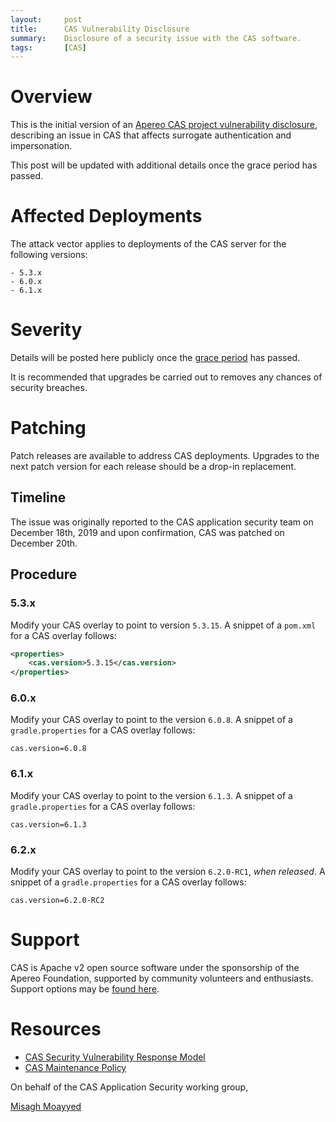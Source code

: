 ```yaml
---
layout:     post
title:      CAS Vulnerability Disclosure
summary:    Disclosure of a security issue with the CAS software.
tags:       [CAS]
---
```


# Overview

This is the initial version of an [Apereo CAS project vulnerability disclosure](https://apereo.github.io/cas/developer/Sec-Vuln-Response.html), describing an issue 
in CAS that affects surrogate authentication and impersonation.

This post will be updated with additional details once the grace period has passed.

# Affected Deployments

The attack vector applies to deployments of the CAS server for the following versions:

```    
- 5.3.x
- 6.0.x
- 6.1.x
```

# Severity

Details will be posted here publicly once the [grace period](https://apereo.github.io/cas/developer/Sec-Vuln-Response.html) has passed.

It is recommended that upgrades be carried out to removes any chances of security breaches.

# Patching

Patch releases are available to address CAS deployments. Upgrades to the next patch version for each release should be a drop-in replacement.

## Timeline

The issue was originally reported to the CAS application security team on December 18th, 2019 and upon confirmation, CAS was patched on December 20th.

## Procedure

### 5.3.x

Modify your CAS overlay to point to version `5.3.15`. A snippet of a `pom.xml` for a CAS overlay follows:

```xml
<properties>
    <cas.version>5.3.15</cas.version>
</properties>
```      

### 6.0.x

Modify your CAS overlay to point to the version `6.0.8`. A snippet of a `gradle.properties` for a CAS overlay follows:

```properties
cas.version=6.0.8
```

### 6.1.x

Modify your CAS overlay to point to the version `6.1.3`. A snippet of a `gradle.properties` for a CAS overlay follows:

```properties
cas.version=6.1.3
```

### 6.2.x

Modify your CAS overlay to point to the version `6.2.0-RC1`, *when released*. A snippet of a `gradle.properties` for a CAS overlay follows:

```properties
cas.version=6.2.0-RC2
```

# Support

CAS is Apache v2 open source software under the sponsorship of the Apereo Foundation, supported by community 
volunteers and enthusiasts. Support options may be [found here](https://apereo.github.io/cas/Support.html).

# Resources

* [CAS Security Vulnerability Response Model](https://apereo.github.io/cas/developer/Sec-Vuln-Response.html)
* [CAS Maintenance Policy](https://apereo.github.io/cas/developer/Maintenance-Policy.html)

On behalf of the CAS Application Security working group,

[Misagh Moayyed](https://twitter.com/misagh84)
